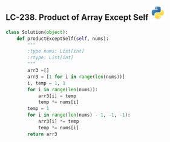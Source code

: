 ## LC-238. Product of Array Except Self <a href="https://www.python.org" target="_blank" rel="noreferrer"> <img src="https://raw.githubusercontent.com/devicons/devicon/master/icons/python/python-original.svg" alt="python" width="40" height="40"/> </a>

```python
class Solution(object):
    def productExceptSelf(self, nums):
        """
        :type nums: List[int]
        :rtype: List[int]
        """
        arr3 =[]
        arr3 = [1 for i in range(len(nums))]
        i, temp = 1, 1
        for i in range(len(nums)):
            arr3[i] = temp
            temp *= nums[i]
        temp = 1
        for i in range(len(nums) - 1, -1, -1):
            arr3[i] *= temp
            temp *= nums[i]
        return arr3
```
